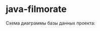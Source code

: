 # java-filmorate

Cхема диаграммы базы данных проекта:

<picture>
  <source media="(prefers-color-scheme: dark)" srcset="/src/main/resources/static/Filmorate.png">
</picture>